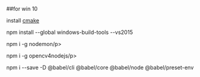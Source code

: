 ##for win 10
<p>install <a href="https://cmake.org/download/">cmake</a></p>
<p>npm install --global windows-build-tools --vs2015</p>
<p>npm i -g nodemon/p>
<p>npm i -g opencv4nodejs/p>
<p>npm i --save -D @babel/cli @babel/core @babel/node @babel/preset-env</p>